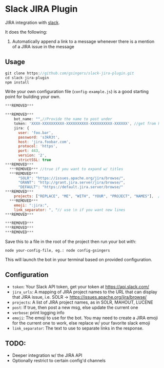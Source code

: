 # Slack JIRA Plugin

JIRA integration with [slack](http://slack.com).  

It does the following:

1. Automatically append a link to a message whenever there is a mention of a JIRA issue in the message

## Usage

```javascript
git clone https://github.com/gsingers/slack-jira-plugin.git
cd slack-jira-plugin
npm install
```

Write your own configuration file (`config-example.js`) is a good starting point for building your own.

```javascript
***REMOVED***

***REMOVED***
    bot_name: "",//Provide the name to post under
    token: 'XXXX-XXXXXXXXXX-XXXXXXXXXX-XXXXXXXXXX-XXXXXX', //get from https://api.slack.com/web#basics
    jira: {
      user: 'foo.bar',
      password: 's3kR3t',
      host: 'jira.foobar.com',
      protocol: 'https',
      port: 443,
      version: '2',
      strictSSL: true
***REMOVED***
  ***REMOVED*** //true if you want to expand w/ titles
  ***REMOVED***
      "SOLR": "https://issues.apache.org/jira/browse/",
      "GRANT": "http://grant.jira.server/jira/browse/",
      "DEFAULT": "https://default.jira.server/browse/"
***REMOVED***
    projects: ["REPLACE", "ME", "WITH", "YOUR", "PROJECT", "NAMES"],  // Replace these w/ a comma separated list of your project URLs., as in SOLR, LUCENE, etc.
  ***REMOVED***
    emoji: ":jira:",
    link_separator: ", "// use \n if you want new lines
***REMOVED***

***REMOVED***
***REMOVED***
***REMOVED***
```

Save this to a file in the root of the project then run your bot with:

    node your-config-file, eg.: node config-gsingers

This will launch the bot in your terminal based on provided configuration.

## Configuration

- `token`: Your Slack API token, get your token at https://api.slack.com/
- `jira_urls`: A mapping of JIRA project names to the URL that can display that JIRA issue, i.e. SOLR -> https://issues.apache.org/jira/browse/
- `projects`: A list of JIRA project names, as in SOLR, MAHOUT, LUCENE
- `post`: If true, then post a new msg, else update the current one
- `verbose`: print logging info
- `emoji`: The emoji to use for the bot.  You may need to create a JIRA emoji for the current one to work, else replace w/ your favorite slack emoji
- `link_separator`: The text to use to separate links in the response.

## TODO:

- Deeper integration w/ the JIRA API
- Optionally restrict to certain config'd channels
